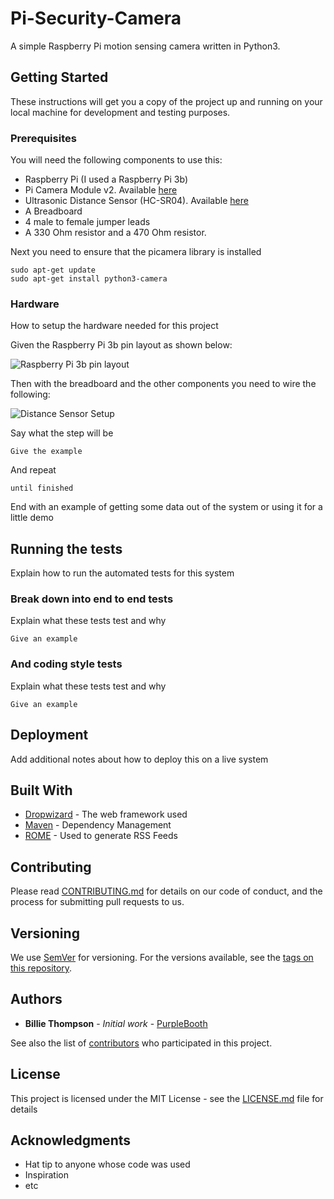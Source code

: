# Pi-Security-Camera

A simple Raspberry Pi motion sensing camera written in Python3.

## Getting Started

These instructions will get you a copy of the project up and running on your local machine for development and testing purposes.

### Prerequisites

You will need the following components to use this:

* Raspberry Pi (I used a Raspberry Pi 3b)
* Pi Camera Module v2. Available [here](https://www.raspberrypi.org/products/camera-module-v2/)
* Ultrasonic Distance Sensor (HC-SR04). Available [here](https://thepihut.com/products/ultrasonic-distance-sensor-hcsr04)
* A Breadboard
* 4 male to female jumper leads
* A 330 Ohm resistor and a 470 Ohm resistor.

Next you need to ensure that the picamera library is installed

```
sudo apt-get update
sudo apt-get install python3-camera
```

### Hardware

How to setup the hardware needed for this project

Given the Raspberry Pi 3b pin layout as shown below:

![Raspberry Pi 3b pin layout](https://github.com/JohnBurke4/Pi-Security-Camera/edit/master/images/Image2.jpg)

Then with the breadboard and the other components you need to wire the following:

![Distance Sensor Setup](https://github.com/JohnBurke4/Pi-Security-Camera/edit/master/images/Image1.png)





Say what the step will be

```
Give the example
```

And repeat

```
until finished
```

End with an example of getting some data out of the system or using it for a little demo

## Running the tests

Explain how to run the automated tests for this system

### Break down into end to end tests

Explain what these tests test and why

```
Give an example
```

### And coding style tests

Explain what these tests test and why

```
Give an example
```

## Deployment

Add additional notes about how to deploy this on a live system

## Built With

* [Dropwizard](http://www.dropwizard.io/1.0.2/docs/) - The web framework used
* [Maven](https://maven.apache.org/) - Dependency Management
* [ROME](https://rometools.github.io/rome/) - Used to generate RSS Feeds

## Contributing

Please read [CONTRIBUTING.md](https://gist.github.com/PurpleBooth/b24679402957c63ec426) for details on our code of conduct, and the process for submitting pull requests to us.

## Versioning

We use [SemVer](http://semver.org/) for versioning. For the versions available, see the [tags on this repository](https://github.com/your/project/tags). 

## Authors

* **Billie Thompson** - *Initial work* - [PurpleBooth](https://github.com/PurpleBooth)

See also the list of [contributors](https://github.com/your/project/contributors) who participated in this project.

## License

This project is licensed under the MIT License - see the [LICENSE.md](LICENSE.md) file for details

## Acknowledgments

* Hat tip to anyone whose code was used
* Inspiration
* etc
